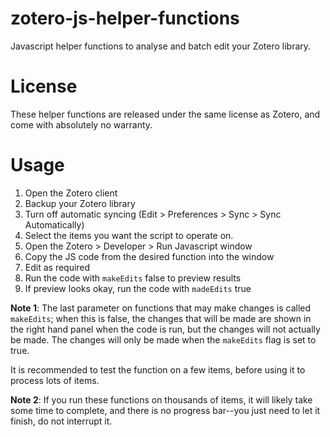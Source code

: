 # zotero-js-helper-functions
Javascript helper functions to analyse and batch edit your Zotero library.

# License

These helper functions are released under the same license as Zotero, and come with absolutely no warranty.

# Usage

1. Open the Zotero client
2. Backup your Zotero library
3. Turn off automatic syncing (Edit > Preferences > Sync > Sync Automatically)
4. Select the items you want the script to operate on.
5. Open the Zotero > Developer > Run Javascript window
6. Copy the JS code from the desired function into the window
7. Edit as required
8. Run the code with `makeEdits` false to preview results
9. If preview looks okay, run the code with `madeEdits` true

**Note 1**: The last parameter on functions that may make changes is called `makeEdits`; when this is false, the changes that will be made are shown in the right hand panel when the code is run, but the changes will not actually be made. The changes will only be made when the `makeEdits` flag is set to true.

It is recommended to test the function on a few items, before using it to process lots of items.

**Note 2**: If you run these functions on thousands of items, it will likely take some time to complete, and there is no progress bar--you just need to let it finish, do not interrupt it.
